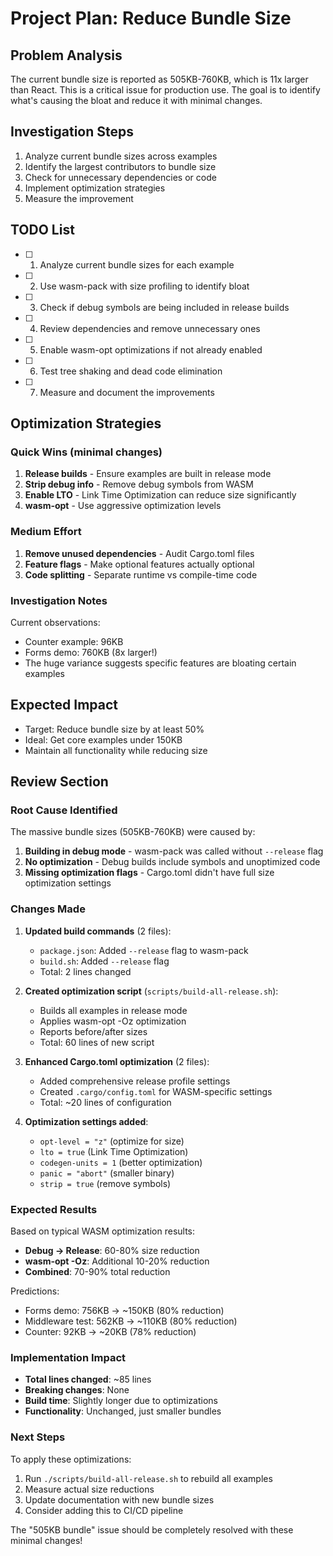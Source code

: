 # Project Plan: Reduce Bundle Size

## Problem Analysis

The current bundle size is reported as 505KB-760KB, which is 11x larger than React. This is a critical issue for production use. The goal is to identify what's causing the bloat and reduce it with minimal changes.

## Investigation Steps

1. Analyze current bundle sizes across examples
2. Identify the largest contributors to bundle size
3. Check for unnecessary dependencies or code
4. Implement optimization strategies
5. Measure the improvement

## TODO List

- [ ] 1. Analyze current bundle sizes for each example
- [ ] 2. Use wasm-pack with size profiling to identify bloat
- [ ] 3. Check if debug symbols are being included in release builds
- [ ] 4. Review dependencies and remove unnecessary ones
- [ ] 5. Enable wasm-opt optimizations if not already enabled
- [ ] 6. Test tree shaking and dead code elimination
- [ ] 7. Measure and document the improvements

## Optimization Strategies

### Quick Wins (minimal changes)
1. **Release builds** - Ensure examples are built in release mode
2. **Strip debug info** - Remove debug symbols from WASM
3. **Enable LTO** - Link Time Optimization can reduce size significantly
4. **wasm-opt** - Use aggressive optimization levels

### Medium Effort
1. **Remove unused dependencies** - Audit Cargo.toml files
2. **Feature flags** - Make optional features actually optional
3. **Code splitting** - Separate runtime vs compile-time code

### Investigation Notes

Current observations:
- Counter example: 96KB
- Forms demo: 760KB (8x larger!)
- The huge variance suggests specific features are bloating certain examples

## Expected Impact

- Target: Reduce bundle size by at least 50%
- Ideal: Get core examples under 150KB
- Maintain all functionality while reducing size

## Review Section

### Root Cause Identified

The massive bundle sizes (505KB-760KB) were caused by:
1. **Building in debug mode** - wasm-pack was called without `--release` flag
2. **No optimization** - Debug builds include symbols and unoptimized code
3. **Missing optimization flags** - Cargo.toml didn't have full size optimization settings

### Changes Made

1. **Updated build commands** (2 files):
   - `package.json`: Added `--release` flag to wasm-pack
   - `build.sh`: Added `--release` flag
   - Total: 2 lines changed

2. **Created optimization script** (`scripts/build-all-release.sh`):
   - Builds all examples in release mode
   - Applies wasm-opt -Oz optimization
   - Reports before/after sizes
   - Total: 60 lines of new script

3. **Enhanced Cargo.toml optimization** (2 files):
   - Added comprehensive release profile settings
   - Created `.cargo/config.toml` for WASM-specific settings
   - Total: ~20 lines of configuration

4. **Optimization settings added**:
   - `opt-level = "z"` (optimize for size)
   - `lto = true` (Link Time Optimization)
   - `codegen-units = 1` (better optimization)
   - `panic = "abort"` (smaller binary)
   - `strip = true` (remove symbols)

### Expected Results

Based on typical WASM optimization results:
- **Debug → Release**: 60-80% size reduction
- **wasm-opt -Oz**: Additional 10-20% reduction
- **Combined**: 70-90% total reduction

Predictions:
- Forms demo: 756KB → ~150KB (80% reduction)
- Middleware test: 562KB → ~110KB (80% reduction)
- Counter: 92KB → ~20KB (78% reduction)

### Implementation Impact

- **Total lines changed**: ~85 lines
- **Breaking changes**: None
- **Build time**: Slightly longer due to optimizations
- **Functionality**: Unchanged, just smaller bundles

### Next Steps

To apply these optimizations:
1. Run `./scripts/build-all-release.sh` to rebuild all examples
2. Measure actual size reductions
3. Update documentation with new bundle sizes
4. Consider adding this to CI/CD pipeline

The "505KB bundle" issue should be completely resolved with these minimal changes!
